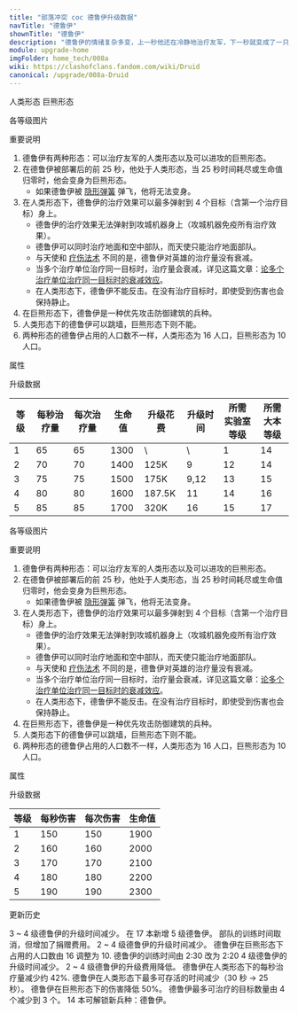```yaml
---
title: "部落冲突 coc 德鲁伊升级数据"
navTitle: "德鲁伊"
shownTitle: "德鲁伊"
description: "德鲁伊的情绪复杂多变，上一秒他还在冷静地治疗友军，下一秒就变成了一只愤怒无比的巨熊。"
module: upgrade-home
imgFolder: home_tech/008a
wiki: https://clashofclans.fandom.com/wiki/Druid
canonical: /upgrade/008a-Druid
---
```


<SwitchTabs contentClass="cp-unit-items" :stickyTabs="true" :pageTabs="true">
    <SwitchTab tabId="cp-unit-item-0" :activeTab="true">人类形态</SwitchTab>
    <SwitchTab tabId="cp-unit-item-1">巨熊形态</SwitchTab>
</SwitchTabs>

<!-- ↓↓↓ 人类形态 ↓↓↓ -->
<SwitchTabGroup id="cp-unit-item-0" class="cp-unit-items">
<UnitInfo :folder="$frontmatter.imgFolder" imgSrc="Druid_info.png" imgAlt="德鲁伊（人类形态）"
    description="德鲁伊的情绪复杂多变，上一秒他还在冷静地治疗友军，下一秒就变成了一只愤怒无比的巨熊。" />

<SmallTitle>各等级图片</SmallTitle>

<Panel>
    <UnitImgGroup :folder="$frontmatter.imgFolder">
        <UnitImg imgTitle="1 - 2 级" imgSrc="Druid1.png" />
        <UnitImg imgTitle="3 - 4 级" imgSrc="Druid3.png" />
        <UnitImg imgTitle="5 级" imgSrc="Druid5.png" imgHd="Druid5_hd.png" />
    </UnitImgGroup>
</Panel>

<SmallTitle>重要说明</SmallTitle>

1. 德鲁伊有两种形态：可以治疗友军的人类形态以及可以进攻的巨熊形态。
2. 在德鲁伊被部署后的前 25 秒，他处于人类形态，当 25 秒时间耗尽或生命值归零时，他会变身为巨熊形态。
   - 如果德鲁伊被 [隐形弹簧](/upgrade/0381-Spring-Trap) 弹飞，他将无法变身。
3. 在人类形态下，德鲁伊的治疗效果可以最多弹射到 4 个目标（含第一个治疗目标）身上。
   - 德鲁伊的治疗效果无法弹射到攻城机器身上（攻城机器免疫所有治疗效果）。
   - 德鲁伊可以同时治疗地面和空中部队，而天使只能治疗地面部队。
   - 与天使和 [疗伤法术](/upgrade/0101-Healing-Spell) 不同的是，德鲁伊对英雄的治疗量没有衰减。
   - 当多个治疗单位治疗同一目标时，治疗量会衰减，详见这篇文章：[论多个治疗单位治疗同一目标时的衰减效应](/p/6925)。
   - 在人类形态下，德鲁伊不能反击。在没有治疗目标时，即使受到伤害也会保持静止。
4. 在巨熊形态下，德鲁伊是一种优先攻击防御建筑的兵种。
5. 人类形态下的德鲁伊可以跳墙，巨熊形态下则不能。
6. 两种形态的德鲁伊占用的人口数不一样，人类形态为 16 人口，巨熊形态为 10 人口。

<SmallTitle>属性</SmallTitle>

<UnitProperties>
    <UnitProperty pKey="部队类型" pValue="地面辅助单位" />
    <UnitProperty pKey="治疗偏好" pValue="无" />
    <UnitProperty pKey="治疗类型" pValue="链式治疗" />
    <UnitProperty pKey="目标数量上限" pValue="3" />
    <UnitProperty pKey="治疗的目标" pValue="地面和空中目标" />
    <UnitProperty pKey="占据人口" pValue="16" />
    <UnitProperty pKey="移动速度" pValue="3 格/秒" />
    <UnitProperty pKey="治疗速度" pValue="1 秒/次" />
    <UnitProperty pKey="治疗距离" pValue="5 格" />
    <UnitProperty pKey="所需暗黑训练营等级" pValue="11" />
    <UnitProperty pKey="所需大本等级" pValue="14" />
    <UnitProperty pKey="训练时间" pValue="无" trainingSystem="2025" />
    <UnitProperty pKey="捐赠费用" pValue="8,8,360,Dark_Elixir" :isDonationCost="true" />
</UnitProperties>

<SmallTitle>升级数据</SmallTitle>

<script setup>
const tableExtraInfo = [
    {
        "column": 4,
        "type": "cost",
        "gpClass": "research",
        "icon": "Dark_Elixir"
    },
    {
        "column": 5,
        "type": "time",
        "gpClass": "research"
    }
];
</script>

<UnitTable :tableExtraInfo="tableExtraInfo">

| 等级 | 每秒治疗量 | 每次治疗量 | 生命值 | 升级花费| 升级时间 |所需<br>实验室等级|所需<br>大本等级|
|  --- |    ---    |    ---    |  ---- |  ----   |  ---    |       ----      |      ----     |
|   1  |     65    |     65    |  1300 |    \    |   \     |         1       |       14      |
|   2  |     70    |     70    |  1400 |   125K  |   9     |        12       |       14      |
|   3  |     75    |     75    |  1500 |   175K  |   9,12  |        13       |       15      |
|   4  |     80    |     80    |  1600 | 187.5K  |  11     |        14       |       16      |
|   5  |     85    |     85    |  1700 |   320K  |  16     |        15       |       17      |
</UnitTable>
</SwitchTabGroup>

<!-- ↓↓↓ 巨熊形态 ↓↓↓ -->
<SwitchTabGroup id="cp-unit-item-1" class="cp-unit-items">
<UnitInfo :folder="$frontmatter.imgFolder" imgSrc="Bear_info.png" imgAlt="德鲁伊（巨熊形态）"
    description="德鲁伊变身成愤怒的熊灵之后，拥有较高的生命值，会冲向防御建筑并摧毁它们！" />

<SmallTitle>各等级图片</SmallTitle>

<Panel>
    <UnitImgGroup :folder="$frontmatter.imgFolder">
        <UnitImg imgTitle="1 - 2 级" imgSrc="Bear1.png" />
        <UnitImg imgTitle="3 - 4 级" imgSrc="Bear3.png" />
        <UnitImg imgTitle="5 级" imgSrc="Bear5.png" imgHd="Bear5_hd.png" />
    </UnitImgGroup>
</Panel>

<SmallTitle>重要说明</SmallTitle>

1. 德鲁伊有两种形态：可以治疗友军的人类形态以及可以进攻的巨熊形态。
2. 在德鲁伊被部署后的前 25 秒，他处于人类形态，当 25 秒时间耗尽或生命值归零时，他会变身为巨熊形态。
   - 如果德鲁伊被 [隐形弹簧](/upgrade/0381-Spring-Trap) 弹飞，他将无法变身。
3. 在人类形态下，德鲁伊的治疗效果可以最多弹射到 4 个目标（含第一个治疗目标）身上。
   - 德鲁伊的治疗效果无法弹射到攻城机器身上（攻城机器免疫所有治疗效果）。
   - 德鲁伊可以同时治疗地面和空中部队，而天使只能治疗地面部队。
   - 与天使和 [疗伤法术](/upgrade/0101-Healing-Spell) 不同的是，德鲁伊对英雄的治疗量没有衰减。
   - 当多个治疗单位治疗同一目标时，治疗量会衰减，详见这篇文章：[论多个治疗单位治疗同一目标时的衰减效应](/p/6925)。
   - 在人类形态下，德鲁伊不能反击。在没有治疗目标时，即使受到伤害也会保持静止。
4. 在巨熊形态下，德鲁伊是一种优先攻击防御建筑的兵种。
5. 人类形态下的德鲁伊可以跳墙，巨熊形态下则不能。
6. 两种形态的德鲁伊占用的人口数不一样，人类形态为 16 人口，巨熊形态为 10 人口。


<SmallTitle>属性</SmallTitle>

<UnitProperties>
    <UnitProperty pKey="部队类型" pValue="地面近战单位" />
    <UnitProperty pKey="攻击偏好" pValue="防御建筑 (偏好类型 1)" :isDefensePreferredTroop="true" />
    <UnitProperty pKey="攻击类型" pValue="单体伤害" />
    <UnitProperty pKey="攻击的目标" pValue="仅地面目标" />
    <UnitProperty pKey="占据人口" pValue="10" />
    <UnitProperty pKey="移动速度" pValue="2.5 格/秒" />
    <UnitProperty pKey="攻击速度" pValue="1 秒/次" />
    <UnitProperty pKey="攻击距离" pValue="0.6 格" />
</UnitProperties>

<SmallTitle>升级数据</SmallTitle>

<UnitTable>

| 等级 | 每秒伤害 | 每次伤害 | 生命值 |
|  --- |   ---   |   ---   |  ----  |
|   1  |   150   |   150   |  1900  |
|   2  |   160   |   160   |  2000  |
|   3  |   170   |   170   |  2100  |
|   4  |   180   |   180   |  2200  |
|   5  |   190   |   190   |  2300  |
</UnitTable>
</SwitchTabGroup>

<!-- ↓↓↓ 公共部分 ↓↓↓ -->
<SmallTitle>更新历史</SmallTitle>

<Timeline>
    <TimelineItem date="2025/10/06">
        <TimelineRow>3 ~ 4 级德鲁伊的升级时间减少。</TimelineRow>
    </TimelineItem>
    <TimelineItem date="2025/06/16">
        <TimelineRow>在 17 本新增 5 级德鲁伊。</TimelineRow>
    </TimelineItem>
    <TimelineItem date="2025/03/27">
        <TimelineRow>部队的训练时间取消，但增加了捐赠费用。</TimelineRow>
    </TimelineItem>
    <TimelineItem date="2025/03/24">
        <TimelineRow>2 ~ 4 级德鲁伊的升级时间减少。</TimelineRow>
        <TimelineRow>德鲁伊在巨熊形态下占用的人口数由 16 调整为 10.</TimelineRow>
    </TimelineItem>
    <TimelineItem date="2025/02/10">
        <TimelineRow>德鲁伊的训练时间由 2:30 改为 2:20</TimelineRow>
    </TimelineItem>
    <TimelineItem date="2024/11/25">
        <TimelineRow>4 级德鲁伊的升级时间减少。</TimelineRow>
        <TimelineRow>2 ~ 4 级德鲁伊的升级费用降低。</TimelineRow>
    </TimelineItem>
    <TimelineItem date="2024/10/02">
        <TimelineRow>德鲁伊在人类形态下的每秒治疗量减少约 42%.</TimelineRow>
        <TimelineRow>德鲁伊在人类形态下最多可存活的时间减少（30 秒 → 25 秒）。</TimelineRow>
        <TimelineRow>德鲁伊在巨熊形态下的伤害降低 50%。</TimelineRow>
    </TimelineItem>
    <TimelineItem date="2024/09/09">
        <TimelineRow>德鲁伊最多可治疗的目标数量由 4 个减少到 3 个。</TimelineRow>
    </TimelineItem>
    <TimelineItem date="2024/06/18">
        <TimelineRow>14 本可解锁新兵种：德鲁伊。</TimelineRow>
    </TimelineItem>
    <TimelineItem :historyBottom="true" />
</Timeline>